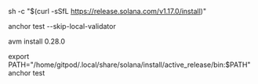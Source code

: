 
sh -c "$(curl -sSfL https://release.solana.com/v1.17.0/install)"

anchor test --skip-local-validator

avm install 0.28.0

export PATH="/home/gitpod/.local/share/solana/install/active_release/bin:$PATH"
anchor test